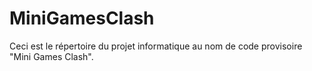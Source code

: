 # MiniGamesClash
Ceci est le répertoire du projet informatique au nom de code provisoire "Mini Games Clash".
